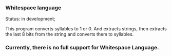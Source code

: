 ### Whitespace language

Status: in development;


This program converts syllables to 1 or 0. And extracts strings, then extracts the last 8 bits from the string and converts them to syllables.

### Currently, there is no full support for Whitespace Language.
